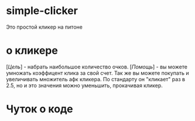 # simple-clicker
Это простой кликер на питоне
# о кликере
 [*Цель*] - набрать наибольшое количество очков.
 [*Помощь*] - вы можете умножать коэффицент клика за свой счет.
 Так же вы можете покупать и увеличивать множитель афк кликера.
 По стандарту он "кликает" раз в 2.5, но и это значения можно уменьшить, прокачивая кликер.
# Чуток о коде
